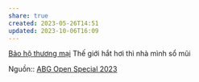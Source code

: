 ```yaml
---
share: true
created: 2023-05-26T14:51
updated: 2023-10-06T16:09
---
```

[Bảo hộ thương mại](./B%E1%BA%A3o%20h%E1%BB%99%20th%C6%B0%C6%A1ng%20m%E1%BA%A1i.md)
Thế giới hắt hơi thì nhà mình sổ mũi

Nguồn:: [ABG Open Special 2023](../../../%CE%9E%20Ngu%E1%BB%93n/Kinh%20t%E1%BA%BF%20h%E1%BB%8Dc/ABG%20Open%20Special%202023.md)
